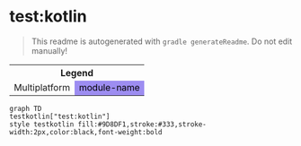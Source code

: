 # test:kotlin
> This readme is autogenerated with `gradle generateReadme`. Do not edit manually!
<table>
<tr><th colspan='2'>Legend</th></tr>
<tr><td style='text-align:center;'>Multiplatform</td><td style='text-align:center; background-color:#9D8DF1; color:black'>module-name</td></tr>
</table>

```mermaid
graph TD
testkotlin["test:kotlin"]
style testkotlin fill:#9D8DF1,stroke:#333,stroke-width:2px,color:black,font-weight:bold
```
